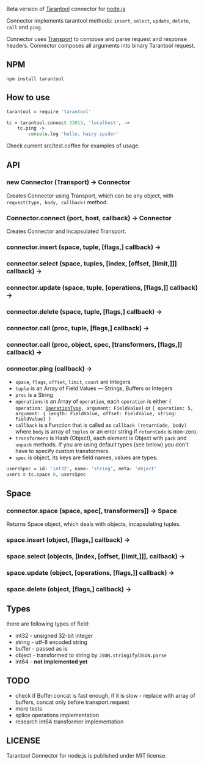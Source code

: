 Beta version of [Tarantool](http://tarantool.org) connector for [node.js](http://nodejs.org)

Connector implements tarantool methods: `insert`, `select`, `update`, `delete`, `call` and `ping`.

Connector uses [Transport](https://github.com/devgru/node-tarantool-transport) to compose and parse request and response headers.
Connector composes all arguments into binary Tarantool request.

NPM
---

```shell
npm install tarantool
```

How to use
----------


```coffee
tarantool = require 'tarantool'

tc = tarantool.connect 33013, 'localhost', ->
    tc.ping ->
        console.log 'hello, hairy spider'
```

Check current src/test.coffee for examples of usage.

API
---

### new Connector (Transport) -> Connector

Creates Connector using Transport, which can be any object, with `request(type, body, callback)` method.

### Connector.connect (port, host, callback) -> Connector

Creates Connector and incapsulated Transport.

### connector.insert (space, tuple, [flags,] callback) ->
### connector.select (space, tuples, [index, [offset, [limit,]]] callback) ->
### connector.update (space, tuple, [operations, [flags,]] callback) ->
### connector.delete (space, tuple, [flags,] callback) ->
### connector.call (proc, tuple, [flags,] callback) ->
### connector.call (proc, object, spec, [transformers, [flags,]] callback) ->
### connector.ping (callback) ->

- `space`, `flags`, `offset`, `limit`, `count` are Integers
- `tuple` is an Array of Field Values — Strings, Buffers or Integers
- `proc` is a String
- `operations` is an Array of `operation`, each `operation` is either `{ operation: `[`OperationType`](https://github.com/mailru/tarantool/blob/master/doc/box-protocol.txt#L273)`, argument: FieldValue}` or `{ operation: 5, argument: { length: FieldValue, offset: FieldValue, string: FieldValue} }`
- `callback` is a Function that is called as `callback (returnCode, body)` where `body` is array of `tuples` or an error string if `returnCode` is non-zero.
- `transformers` is Hash (Object), each element is Object with `pack` and `unpack` methods. If you are using default types (see below) you don't have to specify custom transformers.
- `spec` is object, its keys are field names, values are types:
```coffee
usersSpec = id: 'int32', name: 'string', meta: 'object'
users = tc.space 0, usersSpec
```

Space
-----

### connector.space (space, spec[, transformers]) -> Space

Returns Space object, which deals with objects, incapsulating tuples.

### space.insert (object, [flags,] callback) ->
### space.select (objects, [index, [offset, [limit,]]], callback) ->
### space.update (object, [operations, [flags,]] callback) ->
### space.delete (object, [flags,] callback) ->

Types
-----

there are following types of field:
- int32 - unsigned 32-bit integer
- string - utf-8 encoded string
- buffer - passed as is
- object - transformed to string by `JSON.stringify`/`JSON.parse`
- int64 - **not implemented yet**

TODO
----
- check if Buffer.concat is fast enough, if it is slow - replace with array of buffers, concat only before transport.request
- more tests
- splice operations implementation
- research int64 transformer implementation

LICENSE
-------

Tarantool Connector for node.js is published under MIT license.
